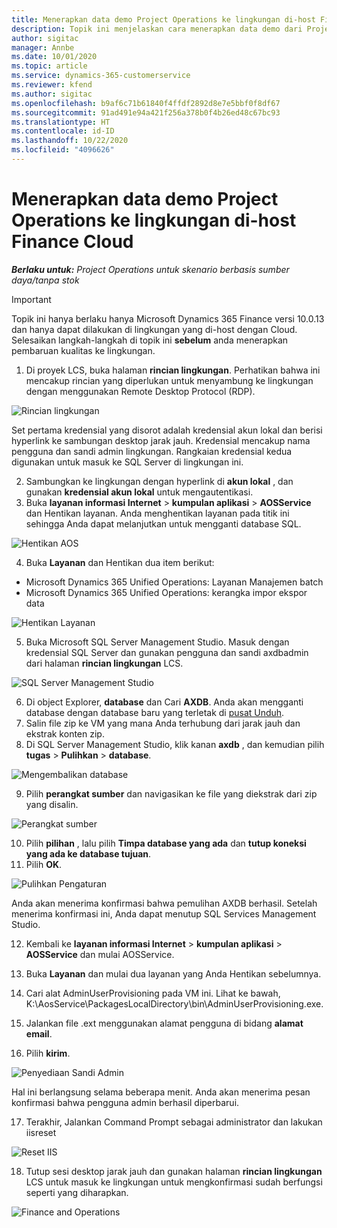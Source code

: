 ```yaml
---
title: Menerapkan data demo Project Operations ke lingkungan di-host Finance Cloud
description: Topik ini menjelaskan cara menerapkan data demo dari Project Operations ke lingkungan dihost Cloud Dynamics 365 Finance.
author: sigitac
manager: Annbe
ms.date: 10/01/2020
ms.topic: article
ms.service: dynamics-365-customerservice
ms.reviewer: kfend
ms.author: sigitac
ms.openlocfilehash: b9af6c71b61840f4ffdf2892d8e7e5bbf0f8df67
ms.sourcegitcommit: 91ad491e94a421f256a378b0f4b26ed48c67bc93
ms.translationtype: HT
ms.contentlocale: id-ID
ms.lasthandoff: 10/22/2020
ms.locfileid: "4096626"
---
```

# <a name="apply-project-operations-demo-data-to-a-finance-cloud-hosted-environment"></a>Menerapkan data demo Project Operations ke lingkungan di-host Finance Cloud

_**Berlaku untuk:** Project Operations untuk skenario berbasis sumber daya/tanpa stok_

> [!IMPORTANT]
> Topik ini hanya berlaku hanya Microsoft Dynamics 365 Finance versi 10.0.13 dan hanya dapat dilakukan di lingkungan yang di-host dengan Cloud. Selesaikan langkah-langkah di topik ini **sebelum** anda menerapkan pembaruan kualitas ke lingkungan.

1. Di proyek LCS, buka halaman **rincian lingkungan**. Perhatikan bahwa ini mencakup rincian yang diperlukan untuk menyambung ke lingkungan dengan menggunakan Remote Desktop Protocol (RDP).

![Rincian lingkungan ](./media/1EnvironmentDetails.png)

Set pertama kredensial yang disorot adalah kredensial akun lokal dan berisi hyperlink ke sambungan desktop jarak jauh. Kredensial mencakup nama pengguna dan sandi admin lingkungan. Rangkaian kredensial kedua digunakan untuk masuk ke SQL Server di lingkungan ini.

2. Sambungkan ke lingkungan dengan hyperlink di **akun lokal** , dan gunakan **kredensial akun lokal** untuk mengautentikasi.
3. Buka **layanan informasi Internet** > **kumpulan aplikasi** > **AOSService** dan Hentikan layanan. Anda menghentikan layanan pada titik ini sehingga Anda dapat melanjutkan untuk mengganti database SQL.

![Hentikan AOS](./media/2StopAOS.png)

4. Buka **Layanan** dan Hentikan dua item berikut:

- Microsoft Dynamics 365 Unified Operations: Layanan Manajemen batch
- Microsoft Dynamics 365 Unified Operations: kerangka impor ekspor data

![Hentikan Layanan](./media/3StopServices.png)

5. Buka Microsoft SQL Server Management Studio. Masuk dengan kredensial SQL Server dan gunakan pengguna dan sandi axdbadmin dari halaman **rincian lingkungan** LCS.

![SQL Server Management Studio](./media/4SSMS.png)

6. Di object Explorer, **database** dan Cari **AXDB**. Anda akan mengganti database dengan database baru yang terletak di [pusat Unduh](https://download.microsoft.com/download/1/a/3/1a314bd2-b082-4a87-abdc-1ba26c92b63d/ProjOpsDemoDataFOGARelease.zip). 
7. Salin file zip ke VM yang mana Anda terhubung dari jarak jauh dan ekstrak konten zip.
8. Di SQL Server Management Studio, klik kanan **axdb** , dan kemudian pilih **tugas** > **Pulihkan** > **database**.

![Mengembalikan database](./media/5RestoreDatabase.png)

9. Pilih **perangkat sumber** dan navigasikan ke file yang diekstrak dari zip yang disalin.

![Perangkat sumber](./media/6SourceDevice.png)

10. Pilih **pilihan** , lalu pilih **Timpa database yang ada** dan **tutup koneksi yang ada ke database tujuan**. 
11. Pilih **OK**.

![Pulihkan Pengaturan](./media/7RestoreSetting.png)

Anda akan menerima konfirmasi bahwa pemulihan AXDB berhasil. Setelah menerima konfirmasi ini, Anda dapat menutup SQL Services Management Studio.

12. Kembali ke **layanan informasi Internet** > **kumpulan aplikasi** > **AOSService** dan mulai AOSService.
13. Buka **Layanan** dan mulai dua layanan yang Anda Hentikan sebelumnya.

14. Cari alat AdminUserProvisioning pada VM ini. Lihat ke bawah, K:\AosService\PackagesLocalDirectory\bin\AdminUserProvisioning.exe.
15. Jalankan file .ext menggunakan alamat pengguna di bidang **alamat email**. 
16. Pilih **kirim**.

![Penyediaan Sandi Admin](./media/8AdminUserProvisioning.png)

Hal ini berlangsung selama beberapa menit. Anda akan menerima pesan konfirmasi bahwa pengguna admin berhasil diperbarui.

17. Terakhir, Jalankan Command Prompt sebagai administrator dan lakukan iisreset

![Reset IIS](./media/9IISReset.png)

18. Tutup sesi desktop jarak jauh dan gunakan halaman **rincian lingkungan** LCS untuk masuk ke lingkungan untuk mengkonfirmasi sudah berfungsi seperti yang diharapkan.

![Finance and Operations](./media/10FinanceAndOperations.png)
